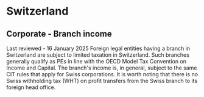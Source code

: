# Switzerland
## Corporate - Branch income
Last reviewed - 16 January 2025
Foreign legal entities having a branch in Switzerland are subject to limited taxation in Switzerland. Such branches generally qualify as PEs in line with the OECD Model Tax Convention on Income and Capital. The branch's income is, in general, subject to the same CIT rules that apply for Swiss corporations. It is worth noting that there is no Swiss withholding tax (WHT) on profit transfers from the Swiss branch to its foreign head office.
